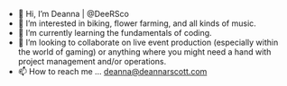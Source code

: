- 👋 Hi, I’m Deanna | @DeeRSco 
- 👀 I’m interested in biking, flower farming, and all kinds of music.
- 🌱 I’m currently learning the fundamentals of coding.
- 💞️ I’m looking to collaborate on live event production (especially within the world of gaming) or anything where you might need a hand with project management and/or operations.
- 📫 How to reach me ... deanna@deannarscott.com

<!---
DeeRSco/DeeRSco is a ✨ special ✨ repository because its `README.md` (this file) appears on your GitHub profile.
You can click the Preview link to take a look at your changes.
--->
